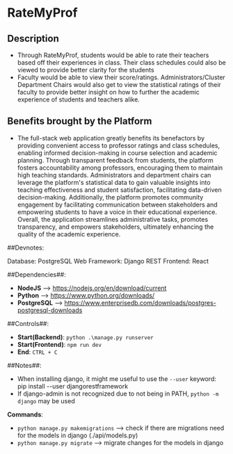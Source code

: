 # RateMyProf

## Description
- Through RateMyProf, students would be able to rate their teachers based off their experiences in class. Their class schedules could also be viewed to provide better clarity for the students
- Faculty would be able to view their score/ratings. Administrators/Cluster Department Chairs would also get to view the statistical ratings of their faculty to provide better insight on how to further the academic experience of students and teachers alike.

## Benefits brought by the Platform

- The full-stack web application greatly benefits its benefactors by providing convenient access to professor ratings and class schedules, enabling informed decision-making in course selection and academic planning. Through transparent feedback from students, the platform fosters accountability among professors, encouraging them to maintain high teaching standards. Administrators and department chairs can leverage the platform's statistical data to gain valuable insights into teaching effectiveness and student satisfaction, facilitating data-driven decision-making. Additionally, the platform promotes community engagement by facilitating communication between stakeholders and empowering students to have a voice in their educational experience. Overall, the application streamlines administrative tasks, promotes transparency, and empowers stakeholders, ultimately enhancing the quality of the academic experience.

##Devnotes:

Database: PostgreSQL
Web Framework: Django REST
Frontend: React

##Dependencies##:
- **NodeJS** --> https://nodejs.org/en/download/current
- **Python** --> https://www.python.org/downloads/
- **PostgreSQL** --> https://www.enterprisedb.com/downloads/postgres-postgresql-downloads

##Controls##:
- **Start(Backend)**: ``python .\manage.py runserver``
- **Start(Frontend)**: ``npm run dev``
- **End**: ``CTRL + C``

##Notes##:
- When installing django, it might me useful to use the ``--user`` keyword: pip install --user djangorestframework
- If django-admin is not recognized due to not being in PATH, ``python -m django`` may be used

**Commands**:
- ``python manage.py makemigrations`` --> check if there are migrations need for the models in django (./api/models.py)
- ``python manage.py migrate`` --> migrate changes for the models in django